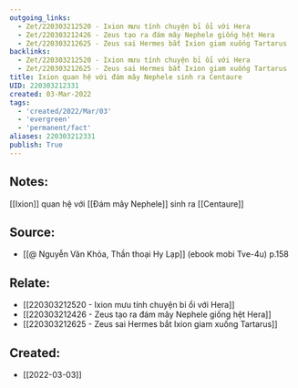 ```yaml
---
outgoing_links:
  - Zet/220303212520 - Ixion mưu tính chuyện bỉ ổi với Hera
  - Zet/220303212426 - Zeus tạo ra đám mây Nephele giống hệt Hera
  - Zet/220303212625 - Zeus sai Hermes bắt Ixion giam xuống Tartarus
backlinks:
  - Zet/220303212520 - Ixion mưu tính chuyện bỉ ổi với Hera
  - Zet/220303212625 - Zeus sai Hermes bắt Ixion giam xuống Tartarus
title: Ixion quan hệ với đám mây Nephele sinh ra Centaure
UID: 220303212331
created: 03-Mar-2022
tags:
  - 'created/2022/Mar/03'
  - 'evergreen'
  - 'permanent/fact'
aliases: 220303212331
publish: True
---
```

## Notes:
[[Ixion]] quan hệ với [[Đám mây Nephele]] sinh ra [[Centaure]]

## Source:
- [[@ Nguyễn Văn Khỏa, Thần thoại Hy Lạp]] (ebook mobi Tve-4u) p.158

## Relate:
- [[220303212520 - Ixion mưu tính chuyện bỉ ổi với Hera]]
- [[220303212426 - Zeus tạo ra đám mây Nephele giống hệt Hera]]
- [[220303212625 - Zeus sai Hermes bắt Ixion giam xuống Tartarus]]
## Created:
- [[2022-03-03]]

